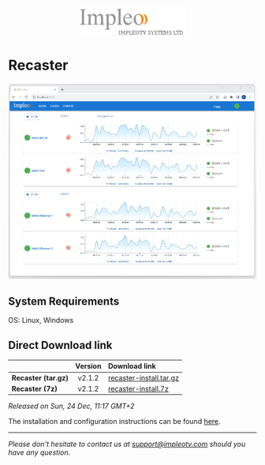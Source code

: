 
<div align="center">
  <a >
    <img src="images/impleo_logo.png" alt="Logo" >
  </a>
</div>

# Recaster

![Recaster](images/recaster-main-sm.jpg)  


## System Requirements

OS: Linux, Windows


## Direct Download link

|          | Version             | Download link                                                           | 
|:---------|:-------------------:|:------------------------------------------------------------------------|
| **Recaster (tar.gz)** |  v2.1.2 | [recaster-install.tar.gz](https://github.com/impleotv/recaster-release/releases/download/v2.1.2/recaster-install.tar.gz)  | 
| **Recaster (7z)** |  v2.1.2 | [recaster-install.7z](https://github.com/impleotv/recaster-release/releases/download/v2.1.2/recaster-install.7z)  | 

*Released on Sun, 24 Dec, 11:17 GMT+2*


The installation and configuration instructions can be found [here](https://impleotv.com/content/recaster/help/).


----  
*Please don't hesitate to contact us at support@impleotv.com should you have any question.*
